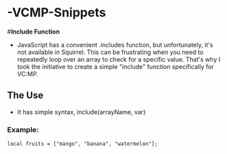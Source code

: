 # -VCMP-Snippets


#**Include Function**
- JavaScript has a convenient .includes function, but unfortunately, it's not available in Squirrel. This can be frustrating when you need to repeatedly loop over an array to check for a specific value. That's why I took the initiative to create a simple "include" function specifically for VC:MP.

## The Use
- It has simple syntax, include(arrayName, var)

### Example:
```local fruits = ["mango", "banana", "watermelon"];```

